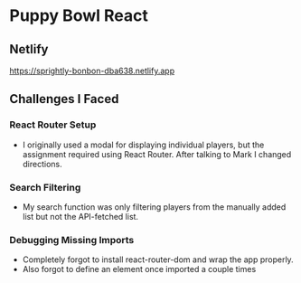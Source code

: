# Puppy Bowl React 

## Netlify 

https://sprightly-bonbon-dba638.netlify.app

## Challenges I Faced

### React Router Setup
* I originally used a modal for displaying individual players, but the assignment required using React Router. After talking to Mark I changed directions. 


### Search Filtering
* My search function was only filtering players from the manually added list but not the API-fetched list. 


### Debugging Missing Imports
* Completely forgot to install react-router-dom and wrap the app properly.
* Also forgot to define an element once imported a couple times 
